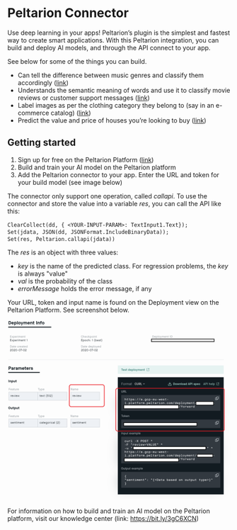 # Peltarion Connector

Use deep learning in your apps! Peltarion’s plugin is the simplest and fastest way to create smart applications. With this Peltarion integration, you can build and deploy AI models, and through the API connect to your app.

See below for some of the things you can build.

- Can tell the difference between music genres and classify them accordingly ([link](https://bit.ly/34K98Sm))
- Understands the semantic meaning of words and use it to classify movie reviews or customer support messages ([link](https://bit.ly/3jrkZsP))
- Label images as per the clothing category they belong to (say in an e-commerce catalog) ([link](https://bit.ly/3lqyiLD))
- Predict the value and price of houses you’re looking to buy ([link](https://bit.ly/3b6CTht))

## Getting started

1. Sign up for free on the Peltarion Platform ([link](https://bit.ly/3llPmTf))
1. Build and train your AI model on the Peltarion platform
1. Add the Peltarion connector to your app. Enter the URL and token for your build model (see image below)

The connector only support one operation, called *callapi*. To use the connector and store the value into a variable *res*, you can call the API like this:

```
ClearCollect(dd, { <YOUR-INPUT-PARAM>: TextInput1.Text});
Set(jdata, JSON(dd, JSONFormat.IncludeBinaryData));
Set(res, Peltarion.callapi(jdata))
```

The *res* is an object with three values:

- *key* is the name of the predicted class. For regression problems, the *key* is always "value"
- *val* is the probability of the class
- *errorMessage* holds the error message, if any

Your URL, token and input name is found on the Deployment view on the Peltarion Platform. See screenshot below.

![URL, token and input](screenshot.png)

For information on how to build and train an AI model on the Peltarion platform, visit our knowledge center (link: https://bit.ly/3gC6XCN)
